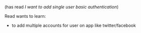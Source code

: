 (has read _I want to add single user basic authentication_)

Read wants to learn:

- to add multiple accounts for user on app like twitter/facebook
